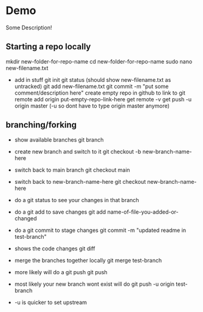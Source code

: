 # Demo

Some Description!

## Starting a repo locally

mkdir new-folder-for-repo-name
cd  new-folder-for-repo-name
sudo nano new-filename.txt
  - add in stuff
git init
git status (should show new-filename.txt as untracked)
git add new-filename.txt
git commit -m "put some comment/description here"
create empty repo in github to link to
git remote add origin put-empty-repo-link-here
get remote -v
get push -u origin master (-u so dont have to type origin master anymore)

## branching/forking

- show available branches
git branch

- create new branch and switch to it
git checkout -b new-branch-name-here

- switch back to main branch
git checkout main

- switch back to new-branch-name-here
git checkout new-branch-name-here

- do a git status to see your changes in that branch

- do a git add to save changes
git add name-of-file-you-added-or-changed

- do a git commit to stage changes
git commit -m "updated readme in test-branch"

- shows the code changes
git diff

- merge the branches together locally
git merge test-branch

- more likely will do a git push
git push
- most likely your new branch wont exist will do
git push -u origin test-branch
- -u is quicker to set upstream




